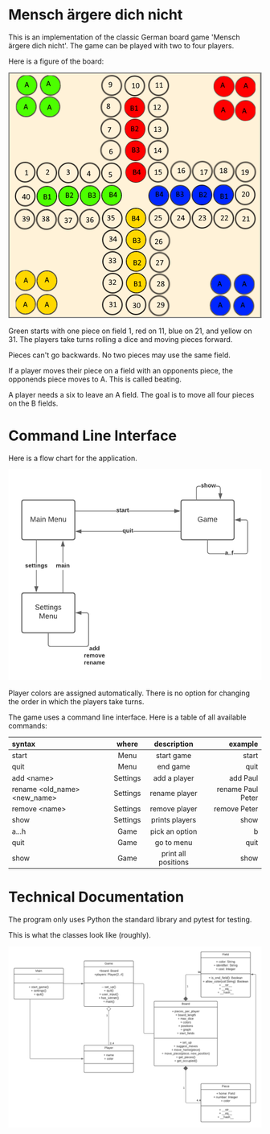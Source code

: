# Mensch ärgere dich nicht
This is an implementation of the classic German board game 'Mensch ärgere dich nicht'.
The game can be played with two to four players.

Here is a figure of the board:

![board](./docs/Board.png)

Green starts with one piece on field 1, red on 11, blue on 21, and yellow on 31.
The players take turns rolling a dice and moving pieces forward.

Pieces can't go backwards. No two pieces may use the same field.

If a player moves their piece on a field with an opponents piece, the opponends piece moves to A.
This is called beating.

A player needs a six to leave an A field.
The goal is to move all four pieces on the B fields.

# Command Line Interface
Here is a flow chart for the application.

![UI flow chart](./docs/MenschAergereDichNichtUI.png)

Player colors are assigned automatically.
There is no option for changing the order in which the players take turns.

The game uses a command line interface.
Here is a table of all available commands:

| syntax                            | where           | description         | example           |
|:---                               |     :----:      |    :----:           |   ---:            |
| start                             | Menu            | start game          | start             |
| quit                              | Menu            | end game            | quit              |
| add \<name\>                      | Settings        | add a player        | add Paul          |
| rename \<old_name\> \<new_name\>  | Settings        | rename player       | rename Paul Peter |
| remove \<name\>                   | Settings        | remove player       | remove Peter      |
| show                              | Settings        | prints players      | show              |
| a...h                             | Game            | pick an option      | b                 |
| quit                              | Game            | go to menu          | quit              |
| show                              | Game            | print all positions | show              |


# Technical Documentation

The program only uses Python the standard library and pytest for testing.

This is what the classes look like (roughly).

![class diagram](./docs/MenschAergereDichNicht.png)
